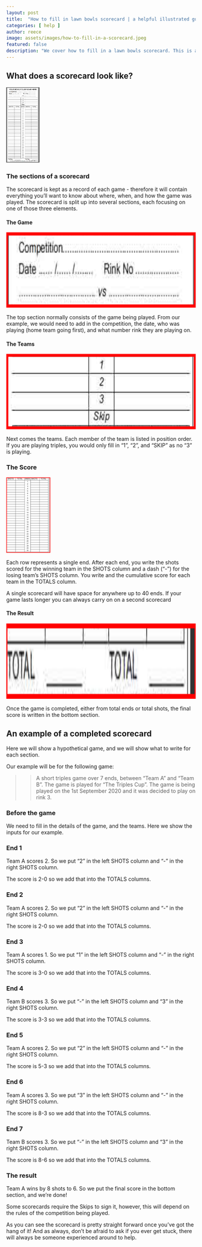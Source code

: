 ```yaml
---
layout: post
title:  "How to fill in lawn bowls scorecard | a helpful illustrated guide"
categories: [ help ]
author: reece
image: assets/images/how-to-fill-in-a-scorecard.jpeg
featured: false
description: "We cover how to fill in a lawn bowls scorecard. This is a helpful illustrated guide for anyone unsure on how to do it"
---
```


## What does a scorecard look like?

<img src="/assets/images/scorecards/scorecard.png" alt="" height="200px" style="max-height: 200px;" />

### The sections of a scorecard

The scorecard is kept as a record of each game - therefore it will contain everything you’ll want to know about where, when, and how the game was played. The scorecard is split up into several sections, each focusing on one of those three elements.

#### The Game

<img src="/assets/images/scorecards/game-details.png" alt="" height="200px" style="max-height: 200px;" />

The top section normally consists of the game being played. From our example, we would need to add in the competition, the date, who was playing (home team going first), and what number rink they are playing on.

#### The Teams

<img src="/assets/images/scorecards/team-details.png" alt="" height="200px" style="max-height: 200px;" />

Next comes the teams. Each member of the team is listed in position order. If you are playing triples, you would only fill in “1”, “2”, and “SKIP” as no “3” is playing. 

### The Score

<img src="/assets/images/scorecards/shots-details.png" alt="" height="200px" style="max-height: 200px;" />

Each row represents a single end. After each end, you write the shots scored for the winning team in the SHOTS column and a dash (“-”) for the losing team’s SHOTS column. You write and the cumulative score for each team in the TOTALS column. 

A single scorecard will have space for anywhere up to 40 ends. If your game lasts longer you can always carry on on a second scorecard

#### The Result

<img src="/assets/images/scorecards/result-details.png" alt="" height="200px" style="max-height: 200px;" />

Once the game is completed, either from total ends or total shots, the final score is written in the bottom section.

## An example of a completed scorecard

Here we will show a hypothetical game, and we will show what to write for each section.

Our example will be for the following game:

>> A short triples game over 7 ends, between “Team A” and “Team B”. The game is played for “The Triples Cup”. The game is being played on the 1st September 2020 and it was decided to play on rink 3.

### Before the game

We need to fill in the details of the game, and the teams. Here we show the inputs for our example.

### End 1

Team A scores 2. So we put “2” in the left SHOTS column and “-” in the right SHOTS column.

The score is 2-0 so we add that into the TOTALS columns.

### End 2

Team A scores 2. So we put “2” in the left SHOTS column and “-” in the right SHOTS column.

The score is 2-0 so we add that into the TOTALS columns.

### End 3

Team A scores 1. So we put “1” in the left SHOTS column and “-” in the right SHOTS column.

The score is 3-0 so we add that into the TOTALS columns.

### End 4

Team B scores 3. So we put “-” in the left SHOTS column and “3” in the right SHOTS column.

The score is 3-3 so we add that into the TOTALS columns.

### End 5

Team A scores 2. So we put “2” in the left SHOTS column and “-” in the right SHOTS column.

The score is 5-3 so we add that into the TOTALS columns.

### End 6

Team A scores 3. So we put “3” in the left SHOTS column and “-” in the right SHOTS column.

The score is 8-3 so we add that into the TOTALS columns.

### End 7

Team B scores 3. So we put “-” in the left SHOTS column and “3” in the right SHOTS column.

The score is 8-6 so we add that into the TOTALS columns.

### The result

Team A wins by 8 shots to 6. So we put the final score in the bottom section, and we’re done!

Some scorecards require the Skips to sign it, however, this will depend on the rules of the competition being played.

As you can see the scorecard is pretty straight forward once you’ve got the hang of it! And as always, don’t be afraid to ask if you ever get stuck, there will always be someone experienced around to help.
